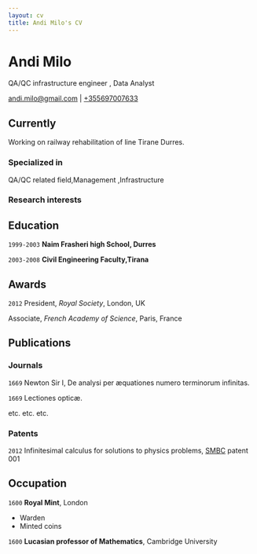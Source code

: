 ```yaml
---
layout: cv
title: Andi Milo's CV
---
```

# Andi Milo
QA/QC infrastructure engineer , Data Analyst

<div id="webaddress">
<a href="andi.milo@gmail.com">andi.milo@gmail.com</a>
| <a href="">+355697007633</a>
</div>


## Currently

Working on railway rehabilitation of line Tirane Durres.

### Specialized in

QA/QC related field,Management ,Infrastructure


### Research interests




## Education

`1999-2003`
__Naim Frasheri high School, Durres__

`2003-2008`
__Civil Engineering Faculty,Tirana__



## Awards

`2012`
President, *Royal Society*, London, UK

Associate, *French Academy of Science*, Paris, France



## Publications

<!-- A list is also available [online](http://scholar.google.co.uk/citations?user=LTOTl0YAAAAJ) -->

### Journals

`1669`
Newton Sir I, De analysi per æquationes numero terminorum infinitas. 

`1669`
Lectiones opticæ.

etc. etc. etc.

### Patents

`2012`
Infinitesimal calculus for solutions to physics problems, [SMBC](http://www.techdirt.com/articles/20121011/09312820678/if-patents-had-been-around-time-newton.shtml) patent 001


## Occupation

`1600`
__Royal Mint__, London

- Warden
- Minted coins

`1600`
__Lucasian professor of Mathematics__, Cambridge University



<!-- ### Footer

Last updated: June 2024 -->



